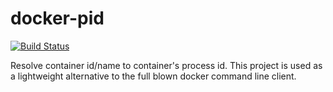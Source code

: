 # docker-pid

[![Build Status](https://travis-ci.org/Mic92/docker-pid.svg?branch=master)](https://travis-ci.org/Mic92/docker-pid)

Resolve container id/name to container's process id.
This project is used as a lightweight alternative to the full blown docker
command line client.
